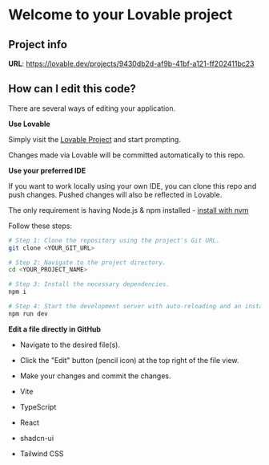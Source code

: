 # Welcome to your Lovable project

## Project info

**URL**: https://lovable.dev/projects/9430db2d-af9b-41bf-a121-ff202411bc23

## How can I edit this code?

There are several ways of editing your application.

**Use Lovable**

Simply visit the [Lovable Project](https://lovable.dev/projects/9430db2d-af9b-41bf-a121-ff202411bc23) and start prompting.

Changes made via Lovable will be committed automatically to this repo.

**Use your preferred IDE**

If you want to work locally using your own IDE, you can clone this repo and push changes. Pushed changes will also be reflected in Lovable.

The only requirement is having Node.js & npm installed - [install with nvm](https://github.com/nvm-sh/nvm#installing-and-updating)

Follow these steps:

```sh
# Step 1: Clone the repository using the project's Git URL.
git clone <YOUR_GIT_URL>

# Step 2: Navigate to the project directory.
cd <YOUR_PROJECT_NAME>

# Step 3: Install the necessary dependencies.
npm i

# Step 4: Start the development server with auto-reloading and an instant preview.
npm run dev
```

**Edit a file directly in GitHub**

- Navigate to the desired file(s).
- Click the "Edit" button (pencil icon) at the top right of the file view.
- Make your changes and commit the changes.



- Vite
- TypeScript
- React
- shadcn-ui
- Tailwind CSS


